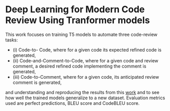 # Deep Learning for Modern Code Review Using Tranformer models

This work focuses on training T5 models to automate three code-review tasks:
- (i) Code-to- Code, where for a given code its expected refined code is generated, 
- (ii) Code-and-Comment-to-Code, where for a given code and review comment, a desired refined code implementing the comment is generated,
- (iii) Code-to-Comment, where for a given code, its anticipated review comment is generated,

  
and understanding and reproducing the results from this [work](https://github.com/RosaliaTufano/code_review_automation) and to see how well the trained models generalize to a new dataset. Evaluation metrics used are perfect predictions, BLEU score and CodeBLEU score.


